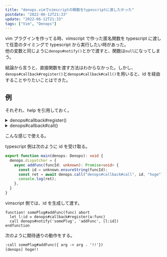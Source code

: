 ```yaml
---
title: "denops.vimでvimscriptの関数をtypescriptに渡したかった"
postdate: "2022-06-12T21:33"
update: "2022-06-12T21:33"
tags: ["Vim", "Denops"]
---
```


vim プラグインを作ってる時、vimscript で作った匿名関数を typescript に渡して任意のタイミングで typescript から実行したい時があった。  
他の変数と同じように`denops#notify()`とかで渡すと、関数は`null`になってしまう。

結論から言うと、直接関数を渡す方法はわからなかった。しかし、`denops#callback#register()`と`denops#callback#call()`を用いると、id を経由することやりたいことはできた。

## 例

それぞれ、help を引用しておく。

<details>
<summary>denops#callback#register()</summary>

> ```
> denops#callback#register({callback}[, {options}])
>        Register {callback} to internal callback map as an anonymous function
>        and return an unique {id} to call the {callback} later.
>        The following attributes are available on {options}.
> ```

</details>

<details>
<summary>denops#callback#call()</summary>

> ```
> denops#callback#call({id}[, {args}...])
>         Find a callback of {id} from internal callback map and call it with
>         given {args} and return a result. It throw an error when no {id}
>         callback exists.
>         Note that the callback called is automatically removed from the
>         internal callback map if "once" option had specified.
> ```

</details>

こんな感じで使える。

typescript 側は次のように id を受け取る。

<!-- prettier-ignore -->
```typescript
export function main(denops: Denops): void {
  denops.dispatcher = {
    async addFunc(funcId: unknown): Promise<void> {
      const id = unknown.ensureString(funcId);
      const ret = await denops.call("denops#callback#call", id, "hoge");
      console.log(ret);
    },
  }
}
```

vimscript 側では、id を生成して渡す。

```vim
function! somePlug#addFunc(func) abort
  let l:id = denops#callback#register(a:func)
  call denops#notify('somePlug', 'addFunc', [l:id])
endfunction
```

次のように期待通りの動作をする。

```txt
:call somePlug#addFunc({ arg -> arg . '!!'})
[denops] hoge!!
```

